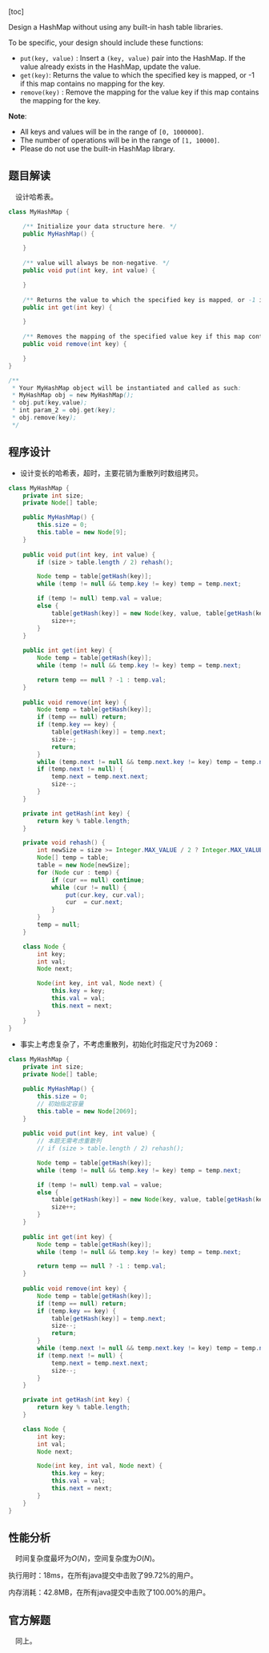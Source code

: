 [toc]

Design a HashMap without using any built-in hash table libraries.

To be specific, your design should include these functions:

* `put(key, value)` : Insert a `(key, value)` pair into the HashMap. If the value already exists in the HashMap, update the value.
* `get(key)`: Returns the value to which the specified key is mapped, or -1 if this map contains no mapping for the key.
* `remove(key)` : Remove the mapping for the value key if this map contains the mapping for the key.



**Note**:

* All keys and values will be in the range of `[0, 1000000]`.
* The number of operations will be in the range of `[1, 10000]`.
* Please do not use the built-in HashMap library.



## 题目解读

&emsp;设计哈希表。

```java
class MyHashMap {

    /** Initialize your data structure here. */
    public MyHashMap() {

    }
    
    /** value will always be non-negative. */
    public void put(int key, int value) {

    }
    
    /** Returns the value to which the specified key is mapped, or -1 if this map contains no mapping for the key */
    public int get(int key) {

    }
    
    /** Removes the mapping of the specified value key if this map contains a mapping for the key */
    public void remove(int key) {

    }
}

/**
 * Your MyHashMap object will be instantiated and called as such:
 * MyHashMap obj = new MyHashMap();
 * obj.put(key,value);
 * int param_2 = obj.get(key);
 * obj.remove(key);
 */
```

## 程序设计

* 设计变长的哈希表，超时，主要花销为重散列时数组拷贝。

```java
class MyHashMap {
    private int size;
    private Node[] table;

    public MyHashMap() {
        this.size = 0;
        this.table = new Node[9];
    }
    
    public void put(int key, int value) {
        if (size > table.length / 2) rehash();

        Node temp = table[getHash(key)];
        while (temp != null && temp.key != key) temp = temp.next;

        if (temp != null) temp.val = value;
        else {
            table[getHash(key)] = new Node(key, value, table[getHash(key)]);
            size++;
        }
    }
    
    public int get(int key) {
        Node temp = table[getHash(key)];
        while (temp != null && temp.key != key) temp = temp.next;

        return temp == null ? -1 : temp.val;
    }
    
    public void remove(int key) {
        Node temp = table[getHash(key)];
        if (temp == null) return;
        if (temp.key == key) {
            table[getHash(key)] = temp.next;
            size--;
            return;
        }
        while (temp.next != null && temp.next.key != key) temp = temp.next;
        if (temp.next != null) {
            temp.next = temp.next.next;
            size--;
        }
    }

    private int getHash(int key) {
        return key % table.length;
    }

    private void rehash() {
        int newSize = size >= Integer.MAX_VALUE / 2 ? Integer.MAX_VALUE : size * 2 + 1;
        Node[] temp = table;
        table = new Node[newSize];
        for (Node cur : temp) {
            if (cur == null) continue;
            while (cur != null) {
                put(cur.key, cur.val);
                cur  = cur.next;
            }
        }
        temp = null;
    }

    class Node {
        int key;
        int val;
        Node next;

        Node(int key, int val, Node next) {
            this.key = key;
            this.val = val;
            this.next = next;
        }
    }
}
```

* 事实上考虑复杂了，不考虑重散列，初始化时指定尺寸为2069：

```java
class MyHashMap {
    private int size;
    private Node[] table;

    public MyHashMap() {
        this.size = 0;
        // 初始指定容量
        this.table = new Node[2069];
    }
    
    public void put(int key, int value) {
        // 本题无需考虑重散列
        // if (size > table.length / 2) rehash();

        Node temp = table[getHash(key)];
        while (temp != null && temp.key != key) temp = temp.next;

        if (temp != null) temp.val = value;
        else {
            table[getHash(key)] = new Node(key, value, table[getHash(key)]);
            size++;
        }
    }
    
    public int get(int key) {
        Node temp = table[getHash(key)];
        while (temp != null && temp.key != key) temp = temp.next;

        return temp == null ? -1 : temp.val;
    }
    
    public void remove(int key) {
        Node temp = table[getHash(key)];
        if (temp == null) return;
        if (temp.key == key) {
            table[getHash(key)] = temp.next;
            size--;
            return;
        }
        while (temp.next != null && temp.next.key != key) temp = temp.next;
        if (temp.next != null) {
            temp.next = temp.next.next;
            size--;
        }
    }

    private int getHash(int key) {
        return key % table.length;
    }

    class Node {
        int key;
        int val;
        Node next;

        Node(int key, int val, Node next) {
            this.key = key;
            this.val = val;
            this.next = next;
        }
    }
}
```

## 性能分析

&emsp;时间复杂度最坏为$O(N)$，空间复杂度为$O(N)$。

执行用时：18ms，在所有java提交中击败了99.72%的用户。

内存消耗：42.8MB，在所有java提交中击败了100.00%的用户。

## 官方解题

&emsp;同上。